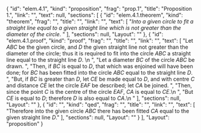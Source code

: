 {
  "id": "elem.4.1",
  "kind": "proposition",
  "frag": "prop.1",
  "title": "Proposition 1.",
  "link": "",
  "text": null,
  "sections": [
    {
      "id": "elem.4.1.theorem",
      "kind": "theorem",
      "frag": "",
      "title": "",
      "link": "",
      "text": [
        "<var>Into a given circle to fit a straight line equal to a given straight line which is not greater than the diameter of the circle</var>. "
      ],
      "sections": null,
      "Layout": ""
    },
    {
      "id": "elem.4.1.proof",
      "kind": "proof",
      "frag": "",
      "title": "",
      "link": "",
      "text": [
        "Let <var>ABC</var> be the given circle, and <var>D</var> the given straight line not greater than the diameter of the circle; thus it is required to fit into the circle <var>ABC</var> a straight line equal to the straight line <var>D</var>. \n      ",
        "Let a diameter <var>BC</var> of the circle <var>ABC</var> be drawn. ",
        "Then, if <var>BC</var> is equal to <var>D</var>, that which was enjoined will have been done; for <var>BC</var> has been fitted into the circle <var>ABC</var> equal to the straight line <var>D</var>. ",
        "But, if <var>BC</var> is greater than <var>D</var>, let <var>CE</var> be made equal to <var>D</var>, and with centre <var>C</var> and distance <var>CE</var> let the circle <var>EAF</var> be described; let <var>CA</var> be joined. ",
        "Then, since the point <var>C</var> is the centre of the circle <var>EAF</var>, <var>CA</var> is equal to <var>CE</var>.\n      ",
        "But <var>CE</var> is equal to <var>D</var>; therefore <var>D</var> is also equal to <var>CA</var>.\n      "
      ],
      "sections": null,
      "Layout": ""
    },
    {
      "id": "",
      "kind": "qed",
      "frag": "",
      "title": "",
      "link": "",
      "text": [
        "Therefore into the given circle <var>ABC</var> there has been fitted <var>CA</var> equal to the given straight line <var>D</var>."
      ],
      "sections": null,
      "Layout": ""
    }
  ],
  "Layout": "proposition"
}
